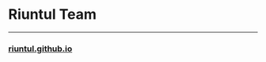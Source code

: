 # Riuntul Team
--------------
### <a href="https://github.com/Riuntul/riuntul.github.io">riuntul.github.io</a>
